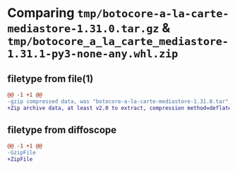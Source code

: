 # Comparing `tmp/botocore-a-la-carte-mediastore-1.31.0.tar.gz` & `tmp/botocore_a_la_carte_mediastore-1.31.1-py3-none-any.whl.zip`

## filetype from file(1)

```diff
@@ -1 +1 @@
-gzip compressed data, was "botocore-a-la-carte-mediastore-1.31.0.tar", last modified: Fri Jul  7 01:44:13 2023, max compression
+Zip archive data, at least v2.0 to extract, compression method=deflate
```

## filetype from diffoscope

```diff
@@ -1 +1 @@
-GzipFile
+ZipFile
```

